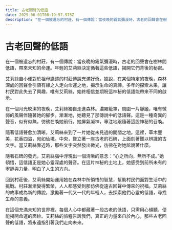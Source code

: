 ```yaml
---
title: 古老回聲的低語
date: 2025-06-01T08:19:57.975Z
description: "在一個被遺忘的村莊，有一個傳說：當夜晚的霧氣彌漫時，古老的回聲會在樹林間低語，帶來未知的命運。年輕的艾莉絲決定循著這些低語，揭開它們背後的秘密。"
---
```


# 古老回聲的低語

在一個被遺忘的村莊，有一個傳說：當夜晚的霧氣彌漫時，古老的回聲會在樹林間低語，帶來未知的命運。年輕的艾莉絲決定循著這些低語，揭開它們背後的秘密。

艾莉絲自小便對於祖母講述的村莊傳說充滿好奇。據說，在某個特定的夜晚，森林深處的回聲會引領有緣之人走向命運之地，揭示生命的真諦。多年的探索未果，讓村民對此失去了興趣，唯有艾莉絲，始終相信並期盼這神秘的低語能帶來不同的啟示。

在一個月光皎潔的夜晚，艾莉絲獨自走進森林。濃霧籠罩，周圍一片靜謐，唯有微弱的風聲伴隨著她的腳步。漸漸地，她聽見了那傳說中的低語聲。這是一種奇異的聲音，似有似無，彷彿在喚她前行。她屏氣凝神，專注地跟隨著這股神秘的召喚。

隨著低語聲愈加清晰，艾莉絲來到了一片她從未見過的開闊之地。這裡，草木豐美，花香四溢，宛如仙境。中央，聳立著一座古老的石碑，上面刻著難以辨識的古文字。當艾莉絲靠近時，那些文字突然發出微光，彷彿在對她訴說著什麼。

隨著石碑的發光，艾莉絲腦中浮現出一個清晰的意念：“心之所向，無所不成。”她頓悟，這低語正是她心靈深處的聲音。在這片神秘的土地上，她感受到前所未有的寧靜與力量，明白了人生的方向。

回到村莊後，艾莉絲開始運用她在森林中所領悟的智慧，幫助村民們面對生活中的挑戰。村莊漸漸變得繁榮，人人都感受到那仿佛從遠古回聲中傳來的祝福。艾莉絲的故事成為新的傳說，激勵著一代又一代的年輕人，去探索他們心靈的低語，尋找生命的意義。

在這個充滿未知的世界裡，每個人心中都藏著一段古老的低語，只需用心傾聽，便能揭開命運的面紗。艾莉絲的旅程告訴我們，真正的力量來自於內心，那些古老回聲的低語，將永遠指引著我們走向未來。